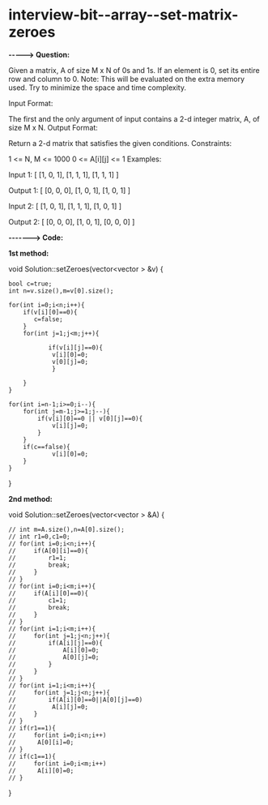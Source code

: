 # interview-bit--array--set-matrix-zeroes

**-----> Question:**

Given a matrix, A of size M x N of 0s and 1s. If an element is 0, set its entire row and column to 0.
Note: This will be evaluated on the extra memory used. Try to minimize the space and time complexity.

Input Format:

The first and the only argument of input contains a 2-d integer matrix, A, of size M x N.
Output Format:

Return a 2-d matrix that satisfies the given conditions.
Constraints:

1 <= N, M <= 1000
0 <= A[i][j] <= 1
Examples:

Input 1:
    [   [1, 0, 1],
        [1, 1, 1], 
        [1, 1, 1]   ]


Output 1:
    [   [0, 0, 0],
        [1, 0, 1],
        [1, 0, 1]   ]



Input 2:
    [   [1, 0, 1],
        [1, 1, 1],
        [1, 0, 1]   ]



Output 2:
    [   [0, 0, 0],
        [1, 0, 1],
        [0, 0, 0]   ]
        
        
   **-------> Code:**
   
  **1st method:**
   
   void Solution::setZeroes(vector<vector<int> > &v) {

    bool c=true;
    int n=v.size(),m=v[0].size();

    for(int i=0;i<n;i++){
        if(v[i][0]==0){
           c=false;
        }
        for(int j=1;j<m;j++){
            
               if(v[i][j]==0){
                v[i][0]=0;
                v[0][j]=0;
                }
           
        }
    }

    for(int i=n-1;i>=0;i--){
        for(int j=m-1;j>=1;j--){
            if(v[i][0]==0 || v[0][j]==0){
                v[i][j]=0;
            }
        }
        if(c==false){
                v[i][0]=0;
        }
    }
  }
  
  **2nd method:**
  
  void Solution::setZeroes(vector<vector<int> > &A) {

    // int m=A.size(),n=A[0].size();
    // int r1=0,c1=0;
    // for(int i=0;i<n;i++){
    //     if(A[0][i]==0){
    //         r1=1;
    //         break;
    //     }
    // }
    // for(int i=0;i<m;i++){
    //     if(A[i][0]==0){
    //         c1=1;
    //         break;
    //     }
    // }
    // for(int i=1;i<m;i++){
    //     for(int j=1;j<n;j++){
    //         if(A[i][j]==0){
    //             A[i][0]=0;
    //             A[0][j]=0;
    //         }
    //     }
    // }
    // for(int i=1;i<m;i++){
    //     for(int j=1;j<n;j++){
    //         if(A[i][0]==0||A[0][j]==0)
    //          A[i][j]=0;
    //     }
    // }
    // if(r1==1){
    //     for(int i=0;i<n;i++)
    //      A[0][i]=0;
    // }    
    // if(c1==1){
    //     for(int i=0;i<m;i++)
    //      A[i][0]=0;
    // }

}
  
